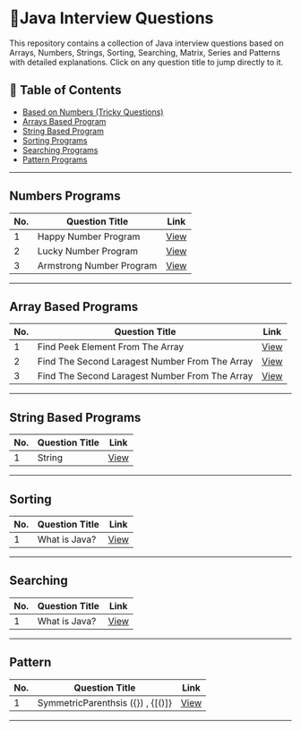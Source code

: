 # 🎯Java Interview Questions

This repository contains a collection of Java interview questions based on Arrays, Numbers, Strings, Sorting, Searching, Matrix, Series and Patterns  with detailed explanations. Click on any question title to jump directly to it.


## 📜 Table of Contents
- [Based on Numbers (Tricky Questions)](#numbers-programs)
- [Arrays Based Program](#array-based-programs)
- [String Based Program](#string-based-programs)
- [Sorting Programs](#sorting)
- [Searching Programs](#searching)
- [Pattern Programs](#pattern)

---

## Numbers Programs


| No. | Question Title | Link |
|----|--------------|------|
| 1  | Happy Number Program | [View](https://github.com/Prashant2468/Java-Practice-Questions/blob/main/Numbers/HappyNumber.java) |
| 2  | Lucky Number Program | [View](https://github.com/Prashant2468/Java-Practice-Questions/blob/main/Numbers/LuckyNumber.java) |
| 3  | Armstrong Number Program | [View](https://github.com/Prashant2468/Java-Practice-Questions/blob/main/Numbers/ArmstrongNumber.java) |

---

## Array Based Programs

| No. | Question Title | Link |
|----|--------------|------|
| 1  | Find Peek Element From The Array| [View](https://github.com/Prashant2468/Java-Practice-Questions/blob/main/Numbers/PeekElement.java) |
| 2  | Find The Second Laragest Number From The Array| [View](https://github.com/Prashant2468/Java-Practice-Questions/blob/main/Numbsers/SecondLargestNumber.java) |
| 3  | Find The Second Laragest Number From The Array| [View](https://github.com/Prashant2468/Java-Practice-Questions/blob/main/Numbsers/MajorityElement.java) |

---

## String Based Programs

| No. | Question Title | Link |
|----|--------------|------|
| 1  | String| [View](questions/what-is-java.md) |

---

## Sorting

| No. | Question Title | Link |
|----|--------------|------|
| 1  | What is Java? | [View](questions/what-is-java.md) |

---

## Searching

| No. | Question Title | Link |
|----|--------------|------|
| 1  | What is Java? | [View](questions/what-is-java.md) |

---

## Pattern

| No. | Question Title | Link |
|----|--------------|------|
| 1  | SymmetricParenthsis ({}) , {[()]} | [View](https://github.com/Prashant2468/Java-Practice-Questions/blob/main/Parenthesis/SymmetricParenthsis.java) |

---

